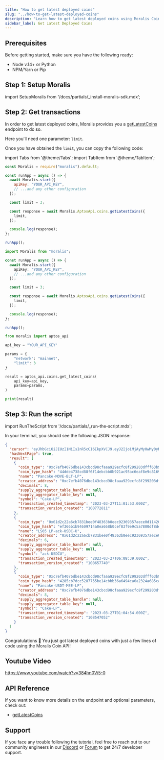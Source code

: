 ```yaml
---
title: "How to get latest deployed coins"
slug: "../how-to-get-latest-deployed-coins"
description: "Learn how to get latest deployed coins using Moralis Coin API."
sidebar_label: Get Latest Deployed Coins
---
```


## Prerequisites

Before getting started, make sure you have the following ready:

- Node v.14+ or Python
- NPM/Yarn or Pip

## Step 1: Setup Moralis

import SetupMoralis from '/docs/partials/\_install-moralis-sdk.mdx';

<SetupMoralis node="moralis" python="moralis" />

## Step 2: Get transactions

In order to get latest deployed coins, Moralis provides you a [getLatestCoins](/web3-data-api/aptos/reference/get-latest-coins) endpoint to do so.

Here you'll need one parameter: `limit`.

Once you have obtained the `limit`, you can copy the following code:

import Tabs from '@theme/Tabs';
import TabItem from '@theme/TabItem';

<Tabs groupId="programming-language">
  <TabItem value="javascript" label="index.js (JavaScript)" default>

```javascript index.js
const Moralis = require("moralis").default;

const runApp = async () => {
  await Moralis.start({
    apiKey: "YOUR_API_KEY",
    // ...and any other configuration
  });

  const limit = 3;

  const response = await Moralis.AptosApi.coins.getLatestCoins({
    limit,
  });

  console.log(response);
};

runApp();
```

</TabItem>
<TabItem value="typescript" label="index.ts (TypeScript)">

```typescript index.ts
import Moralis from "moralis";

const runApp = async () => {
  await Moralis.start({
    apiKey: "YOUR_API_KEY",
    // ...and any other configuration
  });

  const limit = 3;

  const response = await Moralis.AptosApi.coins.getLatestCoins({
    limit,
  });

  console.log(response);
};

runApp();
```

</TabItem>
<TabItem value="python" label="index.py (Python)">

```python index.py
from moralis import aptos_api

api_key = "YOUR_API_KEY"

params = {
    "network": "mainnet",
    "limit": 3
}

result = aptos_api.coins.get_latest_coins(
    api_key=api_key,
    params=params,
)

print(result)
```

</TabItem>
</Tabs>

## Step 3: Run the script

import RunTheScript from '/docs/partials/\_run-the-script.mdx';

<RunTheScript />

In your terminal, you should see the following JSON response:

```json
{
  "cursor": "eyJhbGciOiJIUzI1NiIsInR5cCI6IkpXVCJ9.eyJ2IjoiMjAyMy0wMy0yN1QwMTowNDo1NC4wMDBaIiwibyI6MSwiaWF0IjoxNjc5OTIwOTU5fQ.iJsiKKfrSpmifRu3Za7URQ2QEXgh53p3ap-d8oRYbnM",
  "hasNextPage": true,
  "result": [
    {
      "coin_type": "0xc7efb4076dbe143cbcd98cfaaa929ecfc8f299203dfff63b95ccb6bfe19850fa::swap::LPToken<0x27fafcc4e39daac97556af8a803dbb52bcb03f0821898dc845ac54225b9793eb::move_coin::MoveCoin, 0xfbab9fb68bd2103925317b6a540baa20087b1e7a7a4eb90badee04abb6b5a16f::blt::Blt>",
      "coin_type_hash": "44dde4738cd88f6f14ebcbb0b921ac95ac6eaf8e9c8169ea9fc4931346f6d75e",
      "name": "Pancake-MOVE-BLT-LP",
      "creator_address": "0xc7efb4076dbe143cbcd98cfaaa929ecfc8f299203dfff63b95ccb6bfe19850fa",
      "decimals": 8,
      "supply_aggregator_table_handle": null,
      "supply_aggregator_table_key": null,
      "symbol": "Cake-LP",
      "transaction_created_timestamp": "2023-03-27T11:01:53.000Z",
      "transaction_version_created": "108772811"
    },
    {
      "coin_type": "0x61d2c22a6cb7831bee0f48363b0eec92369357aece0d1142062f7d5d85c7bef8::lp_coin::LP<0x2e2e8cd27dc9b44046771a1bed44fba38baba28173d0ee5ae6ce256cb352a8aa::jujubeMeme::MEME, 0xf22bede237a07e121b56d91a491eb7bcdfd1f5907926a9e58338f964a01b17fa::asset::USDC, 0x163df34fccbf003ce219d3f1d9e70d140b60622cb9dd47599c25fb2f797ba6e::curves::Uncorrelated>",
      "coin_type_hash": "ef366b1b94609714a0ea668b0cef83f9e9c5a7800df8deefd938353206b3744f",
      "name": "LS05 LP-ack-USDC-U",
      "creator_address": "0x61d2c22a6cb7831bee0f48363b0eec92369357aece0d1142062f7d5d85c7bef8",
      "decimals": 6,
      "supply_aggregator_table_handle": null,
      "supply_aggregator_table_key": null,
      "symbol": "ack-USDCU",
      "transaction_created_timestamp": "2023-03-27T06:08:39.000Z",
      "transaction_version_created": "108657740"
    },
    {
      "coin_type": "0xc7efb4076dbe143cbcd98cfaaa929ecfc8f299203dfff63b95ccb6bfe19850fa::swap::LPToken<0x8d87a65ba30e09357fa2edea2c80dbac296e5dec2b18287113500b902942929d::celer_coin_manager::UsdtCoin, 0xe9c192ff55cffab3963c695cff6dbf9dad6aff2bb5ac19a6415cad26a81860d9::mee_coin::MeeCoin>",
      "coin_type_hash": "4285cb7dcc5287755be14cbbb36a6494ca6a2324a685cad43cfbab734dc71cad",
      "name": "Pancake-USDT-MEE-LP",
      "creator_address": "0xc7efb4076dbe143cbcd98cfaaa929ecfc8f299203dfff63b95ccb6bfe19850fa",
      "decimals": 8,
      "supply_aggregator_table_handle": null,
      "supply_aggregator_table_key": null,
      "symbol": "Cake-LP",
      "transaction_created_timestamp": "2023-03-27T01:04:54.000Z",
      "transaction_version_created": "108547052"
    }
  ]
}
```

Congratulations 🥳 You just got latest deployed coins with just a few lines of code using the Moralis Coin API!

## Youtube Video

https://www.youtube.com/watch?v=384hn0Vi5-0

## API Reference

If you want to know more details on the endpoint and optional parameters, check out:

- [getLatestCoins](/web3-data-api/aptos/reference/get-latest-coins)

## Support

If you face any trouble following the tutorial, feel free to reach out to our community engineers in our [Discord](https://moralis.io/discord) or [Forum](https://forum.moralis.io) to get 24/7 developer support.
